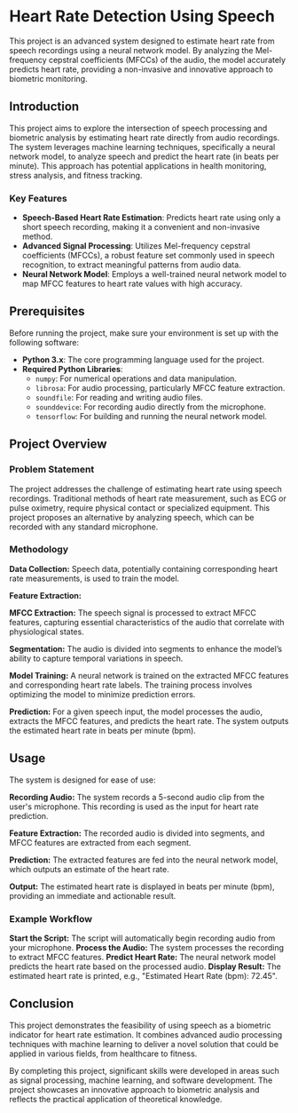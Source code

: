 # Heart Rate Detection Using Speech

This project is an advanced system designed to estimate heart rate from speech recordings using a neural network model. By analyzing the Mel-frequency cepstral coefficients (MFCCs) of the audio, the model accurately predicts heart rate, providing a non-invasive and innovative approach to biometric monitoring.

## Introduction

This project aims to explore the intersection of speech processing and biometric analysis by estimating heart rate directly from audio recordings. The system leverages machine learning techniques, specifically a neural network model, to analyze speech and predict the heart rate (in beats per minute). This approach has potential applications in health monitoring, stress analysis, and fitness tracking.

### Key Features

- **Speech-Based Heart Rate Estimation**: Predicts heart rate using only a short speech recording, making it a convenient and non-invasive method.
- **Advanced Signal Processing**: Utilizes Mel-frequency cepstral coefficients (MFCCs), a robust feature set commonly used in speech recognition, to extract meaningful patterns from audio data.
- **Neural Network Model**: Employs a well-trained neural network model to map MFCC features to heart rate values with high accuracy.

## Prerequisites

Before running the project, make sure your environment is set up with the following software:

- **Python 3.x**: The core programming language used for the project.
- **Required Python Libraries**:
  - `numpy`: For numerical operations and data manipulation.
  - `librosa`: For audio processing, particularly MFCC feature extraction.
  - `soundfile`: For reading and writing audio files.
  - `sounddevice`: For recording audio directly from the microphone.
  - `tensorflow`: For building and running the neural network model.

## Project Overview
### Problem Statement
The project addresses the challenge of estimating heart rate using speech recordings. Traditional methods of heart rate measurement, such as ECG or pulse oximetry, require physical contact or specialized equipment. This project proposes an alternative by analyzing speech, which can be recorded with any standard microphone.

### Methodology
__Data Collection:__ Speech data, potentially containing corresponding heart rate measurements, is used to train the model.

__Feature Extraction:__

__MFCC Extraction:__ The speech signal is processed to extract MFCC features, capturing essential characteristics of the audio that correlate with physiological states.

__Segmentation:__ The audio is divided into segments to enhance the model’s ability to capture temporal variations in speech.

__Model Training:__ A neural network is trained on the extracted MFCC features and corresponding heart rate labels. The training process involves optimizing the model to minimize prediction errors.

__Prediction:__ For a given speech input, the model processes the audio, extracts the MFCC features, and predicts the heart rate. The system outputs the estimated heart rate in beats per minute (bpm).

## Usage
The system is designed for ease of use:

__Recording Audio:__ The system records a 5-second audio clip from the user's microphone. This recording is used as the input for heart rate prediction.

__Feature Extraction:__ The recorded audio is divided into segments, and MFCC features are extracted from each segment.

__Prediction:__ The extracted features are fed into the neural network model, which outputs an estimate of the heart rate.

__Output:__ The estimated heart rate is displayed in beats per minute (bpm), providing an immediate and actionable result.

### Example Workflow
__Start the Script:__ The script will automatically begin recording audio from your microphone.
__Process the Audio:__ The system processes the recording to extract MFCC features.
__Predict Heart Rate:__ The neural network model predicts the heart rate based on the processed audio.
__Display Result:__ The estimated heart rate is printed, e.g., "Estimated Heart Rate (bpm): 72.45".
## Conclusion
This project demonstrates the feasibility of using speech as a biometric indicator for heart rate estimation. It combines advanced audio processing techniques with machine learning to deliver a novel solution that could be applied in various fields, from healthcare to fitness.

By completing this project, significant skills were developed in areas such as signal processing, machine learning, and software development. The project showcases an innovative approach to biometric analysis and reflects the practical application of theoretical knowledge.
